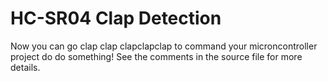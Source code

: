 # HC-SR04 Clap Detection

Now you can go clap clap clapclapclap to command your microncontroller project do do something! See the comments in the source file for more details.
